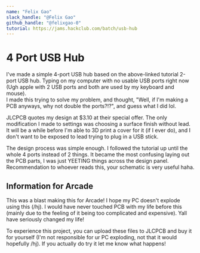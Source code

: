 ```yaml
---
name: "Felix Gao"
slack_handle: "@Felix Gao"
github_handle: "@felixgao-0"
tutorial: https://jams.hackclub.com/batch/usb-hub
---
```


# 4 Port USB Hub

I've made a simple 4-port USB hub based on the above-linked tutorial 2-port USB hub. 
Typing on my computer with no usable USB ports right now (Ugh apple with 2 USB ports and both are used by my keyboard and mouse).  
I made this trying to solve my problem, and thought, "Well, if I'm making a PCB anyways, why not double the ports?!?", and guess what I did lol.

JLCPCB quotes my design at $3.10 at their special offer. The only modification I made to settings was choosing a surface finish without lead. 
It will be a while before I'm able to 3D print a cover for it (if I ever do), and I don't want to be exposed to lead trying to plug in a USB stick.

The design process was simple enough. I followed the tutorial up until the whole 4 ports instead of 2 things. 
It became the most confusing laying out the PCB parts, I was just YEETING things across the design panel. 
Recommendation to whoever reads this, your schematic is very useful haha.


## Information for Arcade

This was a blast making this for Arcade! I hope my PC doesn't explode using this (/hj). I would have never touched PCB with my life before this (mainly due to the feeling of it being too complicated and expensive). Yall have seriously changed my life!

To experience this project, you can upload these files to JLCPCB and buy it for yourself (I'm not responsible for ur PC exploding, not that it would hopefully /hj). If you actually do try it let me know what happens!
